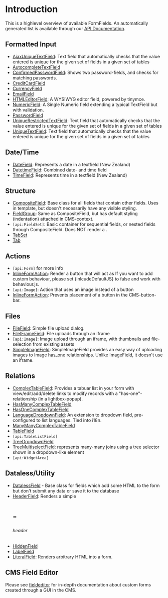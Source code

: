 # Introduction

This is a highlevel overview of available FormFields. An automatically generated list is available through our [API Documentation](http://api.silverstripe.org/2.4/forms/core/FormField.html). 

## Formatted Input

*  [AjaxUniqueTextField](AjaxUniqueTextField): Text field that automatically checks that the value entered is unique for the given set of fields in a given set of tables
*  [AutocompleteTextField](AutocompleteTextField)
*  [ConfirmedPasswordField](ConfirmedPasswordField): Shows two password-fields, and checks for matching passwords.
*  [CreditCardField](CreditCardField)
*  [CurrencyField](CurrencyField)
*  [EmailField](EmailField)
*  [HTMLEditorField](HTMLEditorField): A WYSIWYG editor field, powered by tinymce.
*  [NumericField](NumericField): A Single Numeric field extending a typical TextField but with validation.
*  [PasswordField](PasswordField)
*  [UniqueRestrictedTextField](UniqueRestrictedTextField): Text field that automatically checks that the value entered is unique for the given set of fields in a given set of tables
*  [UniqueTextField](UniqueTextField): Text field that automatically checks that the value entered is unique for the given set of fields in a given set of tables

## Date/Time

*  [DateField](DateField): Represents a date in a textfield (New Zealand)
*  [DatetimeField](DatetimeField): Combined date- and time field
*  [TimeField](TimeField): Represents time in a textfield (New Zealand)

## Structure

*  [CompositeField](CompositeField): Base class for all fields that contain other fields. Uses <div> in template, but doesn't necessarily have any visible styling.
*  [FieldGroup](FieldGroup): Same as CompositeField, but has default styling (indentation) attached in CMS-context.
*  `[api:FieldSet]`: Basic container for sequential fields, or nested fields through CompositeField. Does NOT render a <fieldgroup>.
*  [TabSet](TabSet)
*  [Tab](Tab)


## Actions

*  `[api:Form]` for more info
*  [InlineFormAction](InlineFormAction):  Render a button that will act as If you want to add custom behaviour, please set {inlcudeDefaultJS} to false and work with behaviour.js.
*  `[api:Image]`: Action that uses an image instead of a button
*  [InlineFormAction](InlineFormAction): Prevents placement of a button in the CMS-button-bar.

## Files

*  [FileField](FileField): Simple file upload dialog.
*  [FileIFrameField](FileIFrameField): File uploads through an iframe
*  `[api:Image]`: Image upload through an iframe, with thumbnails and file-selection from existing assets
*  [SimpleImageField](SimpleImageField):  SimpleImageField provides an easy way of uploading images to Image has_one relationships. Unlike ImageField, it doesn't use an iframe.


## Relations

*  [ComplexTableField](ComplexTableField): Provides a tabuar list in your form with view/edit/add/delete links to modify records with a "has-one"-relationship (in a lightbox-popup).
*  [HasManyComplexTableField](HasManyComplexTableField)
*  [HasOneComplexTableField](HasOneComplexTableField)
*  [LanguageDropdownField](LanguageDropdownField):  An extension to dropdown field, pre-configured to list languages. Tied into i18n.
*  [ManyManyComplexTableField](ManyManyComplexTableField)
*  [TableField](TableField)
*  `[api:TableListField]`
*  [TreeDropdownField](TreeDropdownField)
*  [TreeMultiselectField](TreeMultiselectField): represents many-many joins using a tree selector shown in a dropdown-like element
*  `[api:WidgetArea]`



## Dataless/Utility

*  [DatalessField](DatalessField) - Base class for fields which add some HTML to the form but don't submit any data or save it to the database
*  [HeaderField](HeaderField): Renders a simple <h1>-<h6> header
*  [HiddenField](HiddenField)
*  [LabelField](LabelField)
*  [LiteralField](LiteralField): Renders arbitrary HTML into a form.

## CMS Field Editor

Please see [fieldeditor](fieldeditor) for in-depth documentation about custom forms created through a GUI in the CMS.
